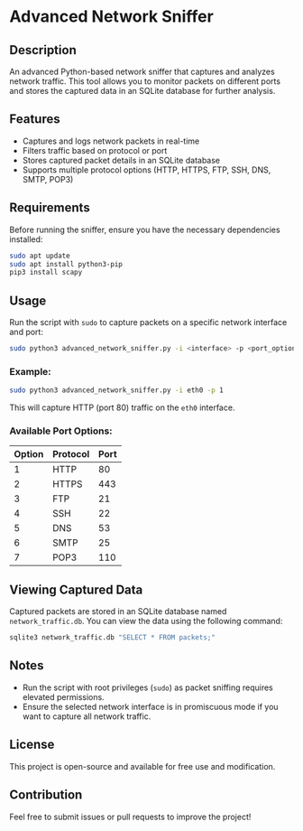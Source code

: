 # Advanced Network Sniffer

## Description
An advanced Python-based network sniffer that captures and analyzes network traffic. This tool allows you to monitor packets on different ports and stores the captured data in an SQLite database for further analysis.

## Features
- Captures and logs network packets in real-time
- Filters traffic based on protocol or port
- Stores captured packet details in an SQLite database
- Supports multiple protocol options (HTTP, HTTPS, FTP, SSH, DNS, SMTP, POP3)

## Requirements
Before running the sniffer, ensure you have the necessary dependencies installed:

```bash
sudo apt update
sudo apt install python3-pip
pip3 install scapy
```

## Usage
Run the script with `sudo` to capture packets on a specific network interface and port:

```bash
sudo python3 advanced_network_sniffer.py -i <interface> -p <port_option>
```

### Example:
```bash
sudo python3 advanced_network_sniffer.py -i eth0 -p 1
```
This will capture HTTP (port 80) traffic on the `eth0` interface.

### Available Port Options:
| Option | Protocol | Port |
|--------|----------|------|
| 1      | HTTP     | 80   |
| 2      | HTTPS    | 443  |
| 3      | FTP      | 21   |
| 4      | SSH      | 22   |
| 5      | DNS      | 53   |
| 6      | SMTP     | 25   |
| 7      | POP3     | 110  |

## Viewing Captured Data
Captured packets are stored in an SQLite database named `network_traffic.db`. You can view the data using the following command:

```bash
sqlite3 network_traffic.db "SELECT * FROM packets;"
```

## Notes
- Run the script with root privileges (`sudo`) as packet sniffing requires elevated permissions.
- Ensure the selected network interface is in promiscuous mode if you want to capture all network traffic.

## License
This project is open-source and available for free use and modification.

## Contribution
Feel free to submit issues or pull requests to improve the project!

